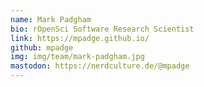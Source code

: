 ```yaml
---
name: Mark Padgham
bio: rOpenSci Software Research Scientist
link: https://mpadge.github.io/
github: mpadge
img: img/team/mark-padgham.jpg
mastodon: https://nerdculture.de/@mpadge
---
```

